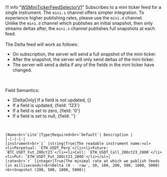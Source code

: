 !!! info "[WSMiniTickerFeedSelectorV1](/../../schemas/ws_mini_ticker_feed_selector_v1)"
    Subscribes to a mini ticker feed for a single instrument. The `mini.s` channel offers simpler integration. To experience higher publishing rates, please use the `mini.d` channel.<br>Unlike the `mini.d` channel which publishes an initial snapshot, then only streams deltas after, the `mini.s` channel publishes full snapshots at each feed.<br><br>The Delta feed will work as follows:<ul><li>On subscription, the server will send a full snapshot of the mini ticker.</li><li>After the snapshot, the server will only send deltas of the mini ticker.</li><li>The server will send a delta if any of the fields in the mini ticker have changed.</li></ul><br><br>Field Semantics:<ul><li>[DeltaOnly] If a field is not updated, {}</li><li>If a field is updated, {field: '123'}</li><li>If a field is set to zero, {field: '0'}</li><li>If a field is set to null, {field: ''}</li></ul><br>

    |Name<br>`Lite`|Type|Required<br>`Default`| Description |
    |-|-|-|-|
    |instrument<br>`i` |string|True|The readable instrument name:<ul><li>Perpetual: `ETH_USDT_Perp`</li><li>Future: `BTC_USDT_Fut_20Oct23`</li><li>Call: `ETH_USDT_Call_20Oct23_2800`</li><li>Put: `ETH_USDT_Put_20Oct23_2800`</li></ul>|
    |rate<br>`r` |integer|True|The minimal rate at which we publish feeds (in milliseconds)<br>Delta (0 - `raw`, 50, 100, 200, 500, 1000, 5000)<br>Snapshot (200, 500, 1000, 5000)|
